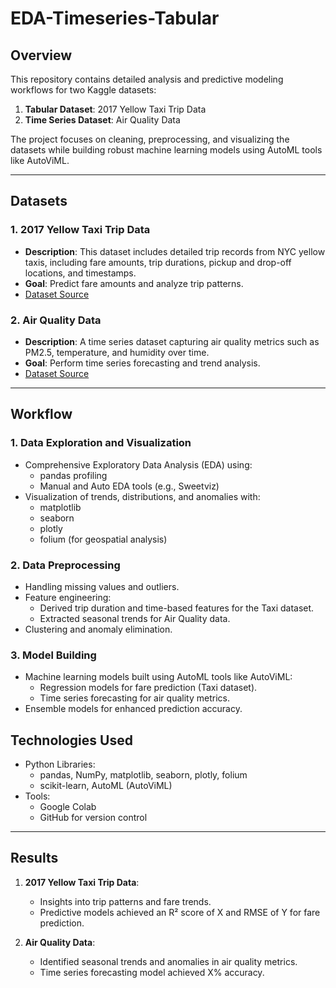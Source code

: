 
# **EDA-Timeseries-Tabular**

## **Overview**
This repository contains detailed analysis and predictive modeling workflows for two Kaggle datasets:
1. **Tabular Dataset**: 2017 Yellow Taxi Trip Data
2. **Time Series Dataset**: Air Quality Data

The project focuses on cleaning, preprocessing, and visualizing the datasets while building robust machine learning models using AutoML tools like AutoViML.

---

## **Datasets**
### 1. **2017 Yellow Taxi Trip Data**
- **Description**: This dataset includes detailed trip records from NYC yellow taxis, including fare amounts, trip durations, pickup and drop-off locations, and timestamps.
- **Goal**: Predict fare amounts and analyze trip patterns.
- [Dataset Source](https://www.kaggle.com/datasets/helddata/yellow-taxi-trip-data-2017)

### 2. **Air Quality Data**
- **Description**: A time series dataset capturing air quality metrics such as PM2.5, temperature, and humidity over time.
- **Goal**: Perform time series forecasting and trend analysis.
- [Dataset Source](https://www.kaggle.com/datasets/stytch16/air-quality)

---

## **Workflow**
### **1. Data Exploration and Visualization**
- Comprehensive Exploratory Data Analysis (EDA) using:
  - pandas profiling
  - Manual and Auto EDA tools (e.g., Sweetviz)
- Visualization of trends, distributions, and anomalies with:
  - matplotlib
  - seaborn
  - plotly
  - folium (for geospatial analysis)

### **2. Data Preprocessing**
- Handling missing values and outliers.
- Feature engineering:
  - Derived trip duration and time-based features for the Taxi dataset.
  - Extracted seasonal trends for Air Quality data.
- Clustering and anomaly elimination.

### **3. Model Building**
- Machine learning models built using AutoML tools like AutoViML:
  - Regression models for fare prediction (Taxi dataset).
  - Time series forecasting for air quality metrics.
- Ensemble models for enhanced prediction accuracy.


## **Technologies Used**
- Python Libraries:
  - pandas, NumPy, matplotlib, seaborn, plotly, folium
  - scikit-learn, AutoML (AutoViML)
- Tools:
  - Google Colab
  - GitHub for version control

---

## **Results**
1. **2017 Yellow Taxi Trip Data**:
   - Insights into trip patterns and fare trends.
   - Predictive models achieved an R² score of X and RMSE of Y for fare prediction.

2. **Air Quality Data**:
   - Identified seasonal trends and anomalies in air quality metrics.
   - Time series forecasting model achieved X% accuracy.




